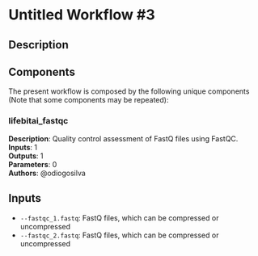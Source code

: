 # Untitled Workflow #3

## Description



## Components

The present workflow is composed by the following unique components (Note that some components may be repeated):

### lifebitai_fastqc

**Description**: Quality control assessment of FastQ files using FastQC.\
**Inputs**: 1\
**Outputs**: 1\
**Parameters**: 0\
**Authors**: @odiogosilva

## Inputs

- `--fastqc_1.fastq`: FastQ files, which can be compressed or uncompressed
- `--fastqc_2.fastq`: FastQ files, which can be compressed or uncompressed
